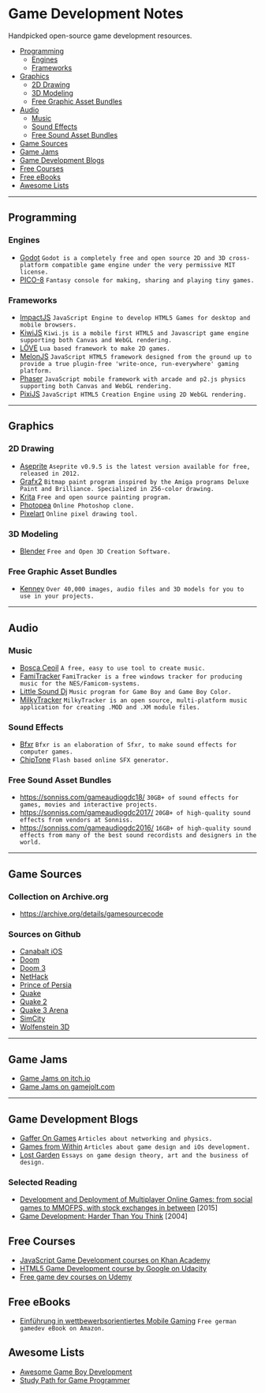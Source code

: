 # Game Development Notes

Handpicked open-source game development resources.

- [Programming](#programming)
    - [Engines](#engines)
    - [Frameworks](#frameworks)
- [Graphics](#graphics)
    - [2D Drawing](#2d-drawing)
    - [3D Modeling](#3d-modeling)
    - [Free Graphic Asset Bundles](#free-graphic-asset-bundles)
- [Audio](#audio)
    - [Music](#music)
    - [Sound Effects](#sound-effects)
    - [Free Sound Asset Bundles](#free-sound-asset-bundles)
- [Game Sources](#game-sources)
- [Game Jams](#game-jams)
- [Game Development Blogs](#game-development-blogs)
- [Free Courses](#free-courses)
- [Free eBooks](#free-ebooks)
- [Awesome Lists](#awesome-lists)

---

## Programming

### Engines
- [Godot](https://godotengine.org/) ``Godot is a completely free and open source 2D and 3D cross-platform compatible game engine under the very permissive MIT license.``
- [PICO-8](https://www.lexaloffle.com/pico-8.php) ``Fantasy console for making, sharing and playing tiny games.``

### Frameworks
- [ImpactJS](https://impactjs.com/) ``JavaScript Engine to develop HTML5 Games for desktop and mobile browsers.``
- [KiwiJS](http://www.kiwijs.org/) ``Kiwi.js is a mobile first HTML5 and Javascript game engine supporting both Canvas and WebGL rendering.``
- [LÖVE](https://love2d.org/) ``Lua based framework to make 2D games.``
- [MelonJS](http://melonjs.org/) ``JavaScript HTML5 framework designed from the ground up to provide a true plugin-free 'write-once, run-everywhere' gaming platform.``
- [Phaser](https://phaser.io) ``JavaScript mobile framework with arcade and p2.js physics supporting both Canvas and WebGL rendering.``
- [PixiJS](http://www.pixijs.com/) ``JavaScript HTML5 Creation Engine using 2D WebGL rendering.``

---

## Graphics

### 2D Drawing
- [Aseprite](https://www.aseprite.org/older-versions/) ``Aseprite v0.9.5 is the latest version available for free, released in 2012.``
- [Grafx2](http://grafx2.chez.com/) ``Bitmap paint program inspired by the Amiga programs Deluxe Paint and Brilliance. Specialized in 256-color drawing.``
- [Krita](https://krita.org/) ``Free and open source painting program.``
- [Photopea](https://www.photopea.com/) ``Online Photoshop clone.``
- [Pixelart](https://www.pixilart.com/) ``Online pixel drawing tool.``

### 3D Modeling
- [Blender](https://www.blender.org/) ``Free and Open 3D Creation Software.``
  
### Free Graphic Asset Bundles
- [Kenney](https://kenney.nl/) ``Over 40,000 images, audio files and 3D models for you to use in your projects. ``

---

## Audio

### Music

- [Bosca Ceoil](https://boscaceoil.net/) ``A free, easy to use tool to create music.``
- [FamiTracker](http://famitracker.com/) ``FamiTracker is a free windows tracker for producing music for the NES/Famicom-systems.``
- [Little Sound Dj](https://www.littlesounddj.com/) ``Music program for Game Boy and Game Boy Color.``
- [MilkyTracker](https://milkytracker.titandemo.org/) ``MilkyTracker is an open source, multi-platform music application for creating .MOD and .XM module files.``

### Sound Effects

- [Bfxr](https://www.bfxr.net/) ``Bfxr is an elaboration of Sfxr, to make sound effects for computer games.``
- [ChipTone](http://sfbgames.com/chiptone/) ``Flash based online SFX generator.``

### Free Sound Asset Bundles

- https://sonniss.com/gameaudiogdc18/
  ``30GB+ of sound effects for games, movies and interactive projects.``
- https://sonniss.com/gameaudiogdc2017/
  ``20GB+ of high-quality sound effects from vendors at Sonniss.``
- https://sonniss.com/gameaudiogdc2016/
  ``16GB+ of high-quality sound effects from many of the best sound recordists and designers in the world.``

---

## Game Sources

### Collection on Archive.org
- https://archive.org/details/gamesourcecode

### Sources on Github
- [Canabalt iOS](https://github.com/ericjohnson/canabalt-ios)
- [Doom](https://github.com/id-Software/DOOM)
- [Doom 3](https://github.com/id-Software/DOOM-3)
- [NetHack](https://github.com/NetHack/NetHack)
- [Prince of Persia](https://github.com/jmechner/Prince-of-Persia-Apple-II)
- [Quake](https://github.com/id-Software/Quake)
- [Quake 2](https://github.com/id-Software/Quake-2)
- [Quake 3 Arena](https://github.com/id-Software/Quake-III-Arena)
- [SimCity](https://github.com/simhacker/micropolis)
- [Wolfenstein 3D](https://github.com/id-Software/wolf3d)

---

## Game Jams
- [Game Jams on itch.io](https://itch.io/jams)
- [Game Jams on gamejolt.com](http://jams.gamejolt.com/)

---

## Game Development Blogs
- [Gaffer On Games](https://gafferongames.com/) ``Articles about networking and physics.``
- [Games from Within](http://gamesfromwithin.com/) ``Articles about game design and iOs development.``
- [Lost Garden](https://lostgarden.home.blog/) ``Essays on game design theory, art and the business of design.``

### Selected Reading
- [Development and Deployment of Multiplayer Online Games: from social games to MMOFPS, with stock exchanges in between](http://ithare.com/contents-of-development-and-deployment-of-massively-multiplayer-games-from-social-games-to-mmofps-with-stock-exchanges-in-between/) [2015]
- [Game Development: Harder Than You Think](https://queue.acm.org/detail.cfm?id=971590) [2004]

## Free Courses
- [JavaScript Game Development courses on Khan Academy](https://www.khanacademy.org/computing/cs/programming-games-visualizations)
- [HTML5 Game Development course by Google on Udacity](https://www.udacity.com/course/html5-game-development--cs255)
- [Free game dev courses on Udemy](https://www.udemy.com/courses/development/game-development/?price=price-free&sort=popularity)

## Free eBooks
- [Einführung in wettbewerbsorientiertes Mobile Gaming](http://m.amazonappservices.com/de-Competitive-Mobile-Gaming-eBook) ``Free german gamedev eBook on Amazon.``

## Awesome Lists
- [Awesome Game Boy Development](https://github.com/gbdev/awesome-gbdev)
- [Study Path for Game Programmer](https://github.com/miloyip/game-programmer)
